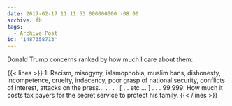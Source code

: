 ```yaml
---
date: 2017-02-17 11:11:53.000000000 -08:00
archive: fb
tags: 
  - Archive Post
id: '1487358713'
---
```


Donald Trump concerns ranked by how much I care about them:

{{< lines >}}
1: Racism, misogyny, islamophobia, muslim bans, dishonesty, incompetence, cruelty, indecency, poor grasp of national security, conflicts of interest, attacks on the press…
.
.
.
. [ ... etc ... ]
.
.
.
99,999: How much it costs tax payers for the secret service to protect his family.
{{< /lines >}}